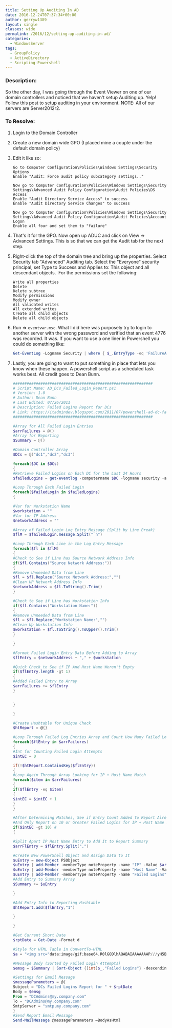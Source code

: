 ```yaml
---
title: Setting Up Auditing In AD
date: 2016-12-24T07:37:34+00:00
author: gerryw1389
layout: single
classes: wide
permalink: /2016/12/setting-up-auditing-in-ad/
categories:
  - WindowsServer
tags:
  - GroupPolicy
  - ActiveDirectory
  - Scripting-Powershell
---
```

<!--more-->

### Description:

So the other day, I was going through the Event Viewer on one of our domain controllers and noticed that we haven't setup Auditing up. Yelp! Follow this post to setup auditing in your environment. NOTE: All of our servers are Server2012r2.

### To Resolve:

1. Login to the Domain Controller

2. Create a new domain wide GPO (I placed mine a couple under the default domain policy)

3. Edit it like so:

   ```escape
   Go to Computer Configuration\Policies\Windows Settings\Security Options  
   Enable "Audit: Force audit policy subcategory settings.."

   Now go to Computer Configuration\Policies\Windows Settings\Security Settings\Advanced Audit Policy Configuration\Audit Policies\DS Access  
   Enable "Audit Directory Service Access" to success  
   Enable "Audit Directory Service Changes" to success

   Now go to Computer Configuration\Policies\Windows Settings\Security Settings\Advanced Audit Policy Configuration\Audit Policies\Account Logon  
   Enable all four and set them to "failure"
   ```

3. That's it for the GPO. Now open up ADUC and click on View => Advanced Settings. This is so that we can get the Audit tab for the next step.

4. Right-click the top of the domain tree and bring up the properties. Select Security tab "Advanced" Auditing tab. Select the "Everyone" security principal, set Type to Success and Applies to: This object and all descendant objects.  For the permissions set the following:  

   ```escape
   Write all properties  
   Delete  
   Delete subtree  
   Modify permissions  
   Modify owner  
   All validated writes  
   All extended writes  
   Create all child objects  
   Delete all child objects
   ```

5. Run => `eventvwr.msc`. What I did here was purposely try to login to another server with the wrong password and verified that an event 4776 was recorded. It was. If you want to use a one liner in Powershell you could do something like:

   ```powershell
   Get-EventLog -Logname Security | where { $_.EntryType -eq 'FailureAudit' -and $_.InstanceId -eq '4776' }
   ```

6. Lastly, you are going to want to put something in place that lets you know when these happen. A powershell script as a scheduled task works best. All credit goes to Dean Bunn.

   ```powershell
   #############################################################
   # Script Name: AD_DCs_Failed_Login_Report.ps1
   # Version: 1.0
   # Author: Dean Bunn
   # Last Edited: 07/26/2011
   # Description: Failed Logins Report for DCs
   # Link: https://itadmindev.blogspot.com/2011/07/powershell-ad-dc-failed-logins-report.html
   #############################################################

   #Array for All Failed Login Entries
   $arrFailures = @()
   #Array for Reporting
   $Summary = @()

   #Domain Controller Array
   $DCs = @("dc1","dc2","dc3")

   foreach($DC in $DCs)
   {
   #Retrieve Failed Logins on Each DC for the Last 24 Hours
   $failedLogins = get-eventlog -computername $DC -logname security -after (get-date).adddays(-1) | where-object {$_.instanceID -eq 4625 }

   #Loop Through Each Failed Login
   foreach($failedLogin in $failedLogins)
   {

   #Var for Workstation Name
   $workstation = ""
   #Var for IP Address
   $networkAddress = ""

   #Array of Failed Login Log Entry Message (Split by Line Break)
   $flM = $failedLogin.message.Split("`n")

   #Loop Through Each Line in the Log Entry Message
   foreach($fl in $flM)
   {
   #Check to See if Line has Source Network Address Info
   if($fl.Contains("Source Network Address:"))
   {
   #Remove Unneeded Data from Line
   $fl = $fl.Replace("Source Network Address:","")
   #Clean UP Network Address Info
   $networkAddress = $fl.ToString().Trim()
   }

   #Check to See if Line has Workstation Info
   if($fl.Contains("Workstation Name:"))
   {
   #Remove Unneeded Data from Line
   $fl = $fl.Replace("Workstation Name:","")
   #Clean Up Workstation Info
   $workstation = $fl.ToString().ToUpper().Trim()
   }

   }

   #Format Failed Login Entry Data Before Adding to Array
   $flEntry = $networkAddress + "," + $workstation

   #Quick Check to See if IP And Host Name Weren't Empty
   if($flEntry.length -gt 1)
   {
   #Added Failed Entry to Array
   $arrFailures += $flEntry
   }


   }

   }

   #Create Hashtable for Unique Check
   $htReport = @{}

   #Loop Through Failed Log Entries Array and Count How Many Failed Logins
   foreach($flEntry in $arrFailures)
   {
   #Int for Counting Failed Login Attempts
   $intEC = 0

   if(!$htReport.ContainsKey($flEntry))
   {
   #Loop Again Through Array Looking for IP + Host Name Match
   foreach($item in $arrFailures)
   {
   if($flEntry -eq $item)
   {
   $intEC = $intEC + 1
   }
   }

   #After Determining Matches, See if Entry Count Added To Report Already
   #And Only Report on 10 or Greater Failed Logins for IP + Host Name Pair
   if($intEC -gt 10) #
   {

   #Split Apart IP Host Name Entry to Add It to Report Summary
   $arrFlEntry = $flEntry.Split(",")

   #Create New PowerShell Object and Assign Data to It
   $uEntry = new-Object PSObject
   $uEntry | add-Member -memberType noteProperty -name "IP" -Value $arrFlEntry[0].ToString()
   $uEntry | add-Member -memberType noteProperty -name "Host Name" -Value $arrFlEntry[1].ToString()
   $uEntry | add-Member -memberType noteProperty -name "Failed Logins" -Value $intEC.ToString()
   #Add Entry to Summary Array
   $Summary += $uEntry

   }

   #Add Entry Info to Reporting Hashtable
   $htReport.add($flEntry,"1")

   }

   }

   #Get Current Short Date
   $rptDate = Get-Date -Format d

   #Style for HTML Table in ConvertTo-HTML
   $a = "<img src="data:image/gif;base64,R0lGODlhAQABAIAAAAAAAP///yH5BAEAAAAALAAAAAABAAEAAAIBRAA7" data-wp-preserve="%3Cstyle%3E%22%0D%0A%24a%20%3D%20%24a%20%2B%20%22TABLE%7Bborder-width%3A%201px%3Bborder-style%3A%20solid%3Bborder-color%3A%20black%3B%7D%22%0D%0A%24a%20%3D%20%24a%20%2B%20%22TH%7Bborder-width%3A%201px%3Bpadding%3A%205px%3Bborder-style%3A%20solid%3Bborder-color%3A%20black%3Btext-align%3A%20center%3B%7D%22%0D%0A%24a%20%3D%20%24a%20%2B%20%22TD%7Bborder-width%3A%201px%3Bpadding%3A%205px%3Bborder-style%3A%20solid%3Bborder-color%3A%20black%3Btext-align%3A%20left%3B%7D%22%0D%0A%24a%20%3D%20%24a%20%2B%20%22%3C%2Fstyle%3E" data-mce-resize="false" data-mce-placeholder="1" class="mce-object" width="20" height="20" alt="<style>" title="<style>" />"

   #Message Body (Sorted by Failed Login Attempts)
   $emsg = $Summary | Sort-Object {[int]$_."Failed Logins"} -descending | ConvertTo-Html -head $a | Out-String

   #Settings for Email Message
   $messageParameters = @{
   Subject = "DCs Failed Logins Report for " + $rptDate
   Body = $emsg
   From = "DCAdmins@my.company.com"
   To = "DCAdmins@my.company.com"
   SmtpServer = "smtp.my.company.com"
   }
   #Send Report Email Message
   Send-MailMessage @messageParameters –BodyAsHtml
   ```


